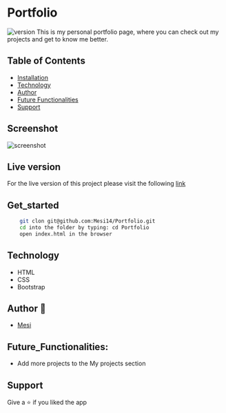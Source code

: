 # Portfolio

<img alt="version" src="https://img.shields.io/badge/version-1.0.0-blue.svg?cacheSeconds=2592000" />
This is my personal portfolio page, where you can check out my projects and get to know me better.

## Table of Contents

- [Installation](#get_started)
- [Technology](#technology)
- [Author](#author)
- [Future Functionalities](#future_functionalities)
- [Support](#support)

## Screenshot

![screenshot]()

## Live version

For the live version of this project please visit the following [link]()

## Get_started

```bash
    git clon git@github.com:Mesi14/Portfolio.git
    cd into the folder by typing: cd Portfolio
    open index.html in the browser
```

## Technology

- HTML
- CSS
- Bootstrap

## Author :bust_in_silhouette:

- [Mesi](https://github.com/Mesi14)

## Future_Functionalities:

- Add more projects to the My projects section

## Support

Give a :star: if you liked the app
